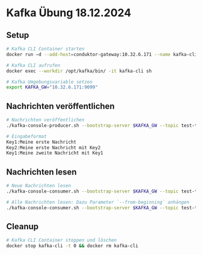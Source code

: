 # Kafka Übung 18.12.2024


## Setup
```bash
# Kafka CLI Container starten
docker run –d --add-host=conduktor-gateway:10.32.6.171 --name kafka-cli apache/kafka:latest
```

```bash
# Kafka CLI aufrufen
docker exec --workdir /opt/kafka/bin/ -it kafka-cli sh
```

```bash
# Kafka Umgebungsvariable setzen
export KAFKA_GW="10.32.6.171:9099"
```


## Nachrichten veröffentlichen
```bash
# Nachrichten veröffentlichen
./kafka-console-producer.sh --bootstrap-server $KAFKA_GW --topic test-topic --property "parse.key=true" --property "key.separator=:"
```

```bash
# Eingabeformat
Key1:Meine erste Nachricht
Key2:Meine erste Nachricht mit Key2
Key1:Meine zweite Nachricht mit Key1
```

## Nachrichten lesen
```bash
# Neue Nachrichten lesen
./kafka-console-consumer.sh --bootstrap-server $KAFKA_GW --topic test-topic
```

```bash
# Alle Nachrichten lesen: Dazu Parameter `--from-beginning` anhängen
./kafka-console-consumer.sh --bootstrap-server $KAFKA_GW --topic test-topic --from-beginning
```

## Cleanup
```bash
# Kafka CLI Container stoppen und löschen
docker stop kafka-cli -t 0 && docker rm kafka-cli
```